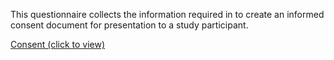 This questionnaire collects the information required in to create an informed consent document for presentation to a study participant.

[Consent (click to view)](https://lhncbc.github.io/questionnaire-viewer/?q=https://raw.githubusercontent.com/jdtopping/sIRB/master/input/resources/questionnaire/sirb-consent-questionnaire.json)